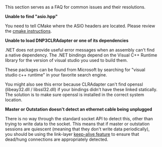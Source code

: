 This section serves as a FAQ for common issues and their resolutions.

**Unable to find "asio.hpp"**

You need to tell CMake where the ASIO headers are located. Please review the [cmake instructions](../build/cmake.md).

**Unable to load DNP3CLRAdapter or one of its dependencies**

.NET does not provide useful error messages when an assembly can't find a native dependency. The .NET
bindings depend on the Visual C++ Runtime library for the version of visual studio you used to build them.

These packages can be found from Microsoft by searching for "visual studio c++ runtime" in your favorite search engine.

You might also see this error because CLRAdapter can't find openssl (libeay32.dll / libssl32.dll) if your bindings didn't have
these linked statically. The solution is to make sure openssl is installed in the correct system location.

**Master or Outstation doesn't detect an ethernet cable being unplugged**

There is no way through the standard socket API to detect this, other than trying to write data to the socket. This means that if
master or outstation sessions are quiescent (meaning that they don't write data periodically), you should be using the link-layer
[keep-alive feature](../api/linklayer.md#keep-alives) to ensure that dead/hung connections are appropriately detected.